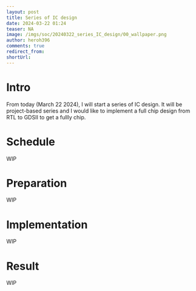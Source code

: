 ```yaml
---
layout: post
title: Series of IC design
date: 2024-03-22 01:24
teaser: NA
image: /imgs/soc/20240322_series_IC_design/00_wallpaper.png
author: heroh396
comments: true
redirect_from:
shortUrl:
---
```


# Intro

From today (March 22 2024), I will start a series of IC design.
It will be project-based series and I would like to implement a full chip design from RTL to GDSII to get a fullly chip.


# Schedule

WIP

# Preparation

WIP

# Implementation

WIP

# Result

WIP

